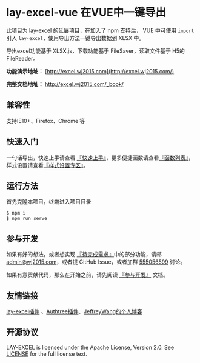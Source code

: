 # lay-excel-vue 在VUE中一键导出

此项目为 [lay-excel](https://github.com/wangerzi/layui-excel) 的延展项目，在加入了 npm 支持后， VUE 中可使用 `import` 引入 `lay-excel`，使用导出方法一键导出数据到 XLSX 中。

导出excel功能基于 XLSX.js，下载功能基于 FileSaver，读取文件基于 H5的 FileReader。

**功能演示地址：** [http://excel.wj2015.com](http://excel.wj2015.com/)

**完整文档地址：** <http://excel.wj2015.com/_book/>

## 兼容性

支持IE10+、Firefox、Chrome 等

## 快速入门

一句话导出，快速上手请查看 [『快速上手』](http://excel.wj2015.com/_book/docs/%E5%BF%AB%E9%80%9F%E4%B8%8A%E6%89%8B.html)，更多便捷函数请查看[『函数列表』](http://excel.wj2015.com/_book/docs/%E5%87%BD%E6%95%B0%E5%88%97%E8%A1%A8/)，样式设置请查看[『样式设置专区』](http://excel.wj2015.com/_book/docs/%E6%A0%B7%E5%BC%8F%E8%AE%BE%E7%BD%AE%E4%B8%93%E5%8C%BA.html)。

## 运行方法

首先克隆本项目，终端进入项目目录

```shell
$ npm i
$ npm run serve
```

## 参与开发

如果有好的想法，或者想实现 [『待完成需求』](https://github.com/wangerzi/layui-excel#%E5%BE%85%E5%AE%8C%E6%88%90%E9%9C%80%E6%B1%82)中的部分功能，请邮 [admin@wj2015.com](mailto:admin@wj2015.com)，或者提 GitHub Issue，或者加群 [555056599](https://jq.qq.com/?_wv=1027&k=5RcqcwI) 讨论。

如果有意贡献代码，那么在开始之前，请先阅读 [『参与开发』](http://excel.wj2015.com/_book/docs/%E5%8F%82%E4%B8%8E%E5%BC%80%E5%8F%91.html) 文档。

## 友情链接

[lay-excel插件](https://github.com/wangerzi/layui-excel) 、[Authtree插件](https://github.com/wangerzi/layui-authtree)、[JeffreyWang的个人博客](https://blog.wj2015.com/)

## 开源协议

LAY-EXCEL is licensed under the Apache License, Version 2.0. See [LICENSE](https://github.com/GitbookIO/gitbook/blob/master/LICENSE) for the full license text.
